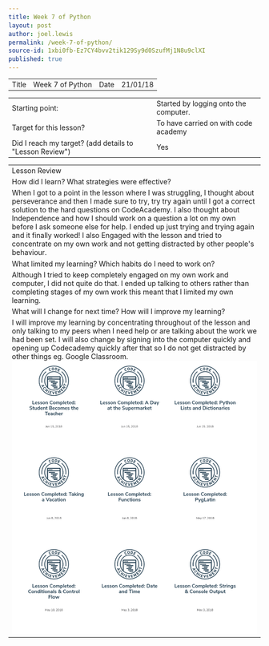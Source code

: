 ```yaml
---
title: Week 7 of Python
layout: post
author: joel.lewis
permalink: /week-7-of-python/
source-id: 1xbi0fb-Ez7CY4bvv2tik129Sy9d0SzufMj1N8u9clXI
published: true
---
```

<table>
  <tr>
    <td>Title</td>
    <td>Week 7 of Python</td>
    <td>Date</td>
    <td>21/01/18</td>
  </tr>
</table>


<table>
  <tr>
    <td>Starting point:</td>
    <td>Started by logging onto the computer.</td>
  </tr>
  <tr>
    <td>Target for this lesson?</td>
    <td>To have carried on with code academy</td>
  </tr>
  <tr>
    <td>Did I reach my target? 
(add details to "Lesson Review")</td>
    <td> Yes </td>
  </tr>
</table>


<table>
  <tr>
    <td>Lesson Review</td>
  </tr>
  <tr>
    <td>How did I learn? What strategies were effective? </td>
  </tr>
  <tr>
    <td>When I got to a point in the lesson where I was struggling, I thought about perseverance and then I made sure to try, try try again until I got a correct solution to the hard questions on CodeAcademy. I also thought about Independence and how I should work on a question a lot on my own before I ask someone else for help.  I ended up just trying and trying again and it finally worked! I also Engaged with the lesson and tried to concentrate on my own work and not getting distracted by other people's behaviour.</td>
  </tr>
  <tr>
    <td>What limited my learning? Which habits do I need to work on? </td>
  </tr>
  <tr>
    <td>Although I tried to keep completely engaged on my own work and computer, I did not quite do that. I ended up talking to others rather than completing stages of my own work this meant that I limited my own learning.</td>
  </tr>
  <tr>
    <td>What will I change for next time? How will I improve my learning?</td>
  </tr>
  <tr>
    <td>I will improve my learning by concentrating throughout of the lesson and only talking to my peers when I need help or are talking about the work we had been set. I will also change by signing into the computer quickly and opening up Codecademy quickly after that so I do not get distracted by other things eg. Google Classroom.
      <img src = "/images/Screenshot 2018-06-22 at 13.08.17.png">
</td>
  </tr>
</table>


